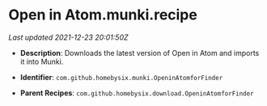 # Open in Atom.munki.recipe

_Last updated 2021-12-23 20:01:50Z_

- **Description**: Downloads the latest version of Open in Atom and imports it into Munki.

- **Identifier**: `com.github.homebysix.munki.OpeninAtomforFinder`

- **Parent Recipes**: `com.github.homebysix.download.OpeninAtomforFinder`
